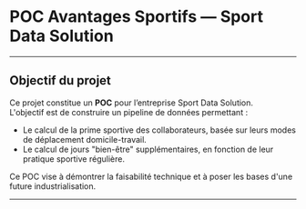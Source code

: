 # POC Avantages Sportifs — Sport Data Solution

---

## Objectif du projet

Ce projet constitue un **POC** pour l’entreprise Sport Data Solution.  
L'objectif est de construire un pipeline de données permettant :

- Le calcul de la prime sportive des collaborateurs, basée sur leurs modes de déplacement domicile-travail.
- Le calcul de jours "bien-être" supplémentaires, en fonction de leur pratique sportive régulière.

Ce POC vise à démontrer la faisabilité technique et à poser les bases d'une future industrialisation.

---